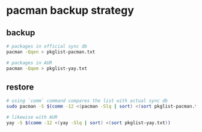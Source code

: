 # pacman backup strategy

## backup

```bash
# packages in official sync db
pacman -Qqen > pkglist-pacman.txt

# packages in AUR
pacman -Qqem > pkglist-yay.txt
```

## restore

```bash
# using `comm` command compares the list with actual sync db
sudo pacman -S $(comm -12 <(pacman -Slq | sort) <(sort pkglist-pacman.txt))
```

```bash
# likewise with AUR
yay -S $(comm -12 <(yay -Slq | sort) <(sort pkglist-yay.txt))
```

